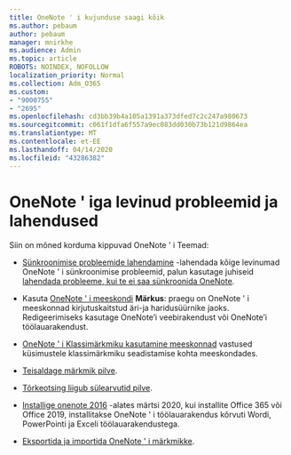 ```yaml
---
title: OneNote ' i kujunduse saagi kõik
ms.author: pebaum
author: pebaum
manager: mnirkhe
ms.audience: Admin
ms.topic: article
ROBOTS: NOINDEX, NOFOLLOW
localization_priority: Normal
ms.collection: Adm_O365
ms.custom:
- "9000755"
- "2695"
ms.openlocfilehash: cd3bb39b4a105a1391a373dfed7c2c247a980673
ms.sourcegitcommit: c061f1dfa6f557a9ec083dd030b73b121d9864ea
ms.translationtype: MT
ms.contentlocale: et-EE
ms.lasthandoff: 04/14/2020
ms.locfileid: "43286382"
---
```

# <a name="common-issues-and-resolutions-with-onenote"></a>OneNote ' iga levinud probleemid ja lahendused

Siin on mõned korduma kippuvad OneNote ' i Teemad:

- [Sünkroonimise probleemide lahendamine](https://support.office.com/article/299495ef-66d1-448f-90c1-b785a6968d45) -lahendada kõige levinumad OneNote ' i sünkroonimise probleemid, palun kasutage juhiseid [lahendada probleeme, kui te ei saa sünkroonida OneNote](https://support.office.com/article/Fix-issues-when-you-can-t-sync-OneNote-299495ef-66d1-448f-90c1-b785a6968d45).

- Kasuta [OneNote ' i meeskondi](https://support.microsoft.com/en-us/office/add-a-onenote-notebook-to-teams-0ec78cc3-ba3b-4279-a88e-aa40af9865c2) **Märkus**: praegu on OneNote ' i meeskonnad kirjutuskaitstud äri-ja haridusüürnike jaoks. Redigeerimiseks kasutage OneNote’i veebirakendust või OneNote’i töölauarakendust.

- [OneNote ' i Klassimärkmiku kasutamine meeskonnad](https://support.office.com/article/bd77f11f-27cd-4d41-bfbd-2b11799f1440) vastused küsimustele klassimärkmiku seadistamise kohta meeskondades.

- [Teisaldage märkmik pilve](https://support.office.com/article/d5c28b91-7b9c-45be-8f0c-529bdbba019a).

- [Tõrkeotsing liigub sülearvutid pilve](https://support.office.com/article/70528107-11dc-4f3f-b695-b150059dfd78).

- [Installige onenote 2016](https://support.office.com/article/c08068d8-b517-4464-9ff2-132cb9c45c08) -alates märtsi 2020, kui installite Office 365 või Office 2019, installitakse OneNote ' i töölauarakendus kõrvuti Wordi, PowerPointi ja Exceli töölauarakendustega.

- [Eksportida ja importida OneNote ' i märkmikke](https://support.office.com/article/a4b60da5-8f33-464e-b1ba-b95ce540f309).
